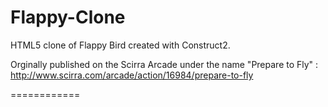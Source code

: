 Flappy-Clone
============

HTML5 clone of Flappy Bird created with Construct2.

Orginally published on the Scirra Arcade under the name "Prepare to Fly" : http://www.scirra.com/arcade/action/16984/prepare-to-fly

============
